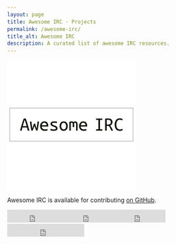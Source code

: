 ```yaml
---
layout: page
title: Awesome IRC · Projects
permalink: /awesome-irc/
title_alt: Awesome IRC
description: A curated list of awesome IRC resources.
---
```


![Awesome IRC Logo](/assets/img/awesome-irc-logo.png)

Awesome IRC is available for contributing [on GitHub](https://github.com/davisonio/awesome-irc).

<iframe src="https://ghbtns.com/github-btn.html?user=davisonio&repo=awesome-irc&type=watch&count=true&size=large&v=2" frameborder="0" scrolling="0" width="130px" height="30px"></iframe><iframe src="https://ghbtns.com/github-btn.html?user=davisonio&repo=awesome-irc&type=star&count=true&size=large" frameborder="0" scrolling="0" width="120px" height="30px"></iframe><iframe src="https://ghbtns.com/github-btn.html?user=davisonio&repo=awesome-irc&type=fork&count=true&size=large" frameborder="0" scrolling="0" width="120px" height="30px"></iframe><iframe src="https://ghbtns.com/github-btn.html?user=davisonio&type=follow&count=true&size=large" frameborder="0" scrolling="0" width="180px" height="30px"></iframe>
